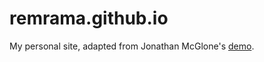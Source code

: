 # remrama.github.io

My personal site, adapted from Jonathan McGlone's [demo](http://jmcglone.com/guides/github-pages).